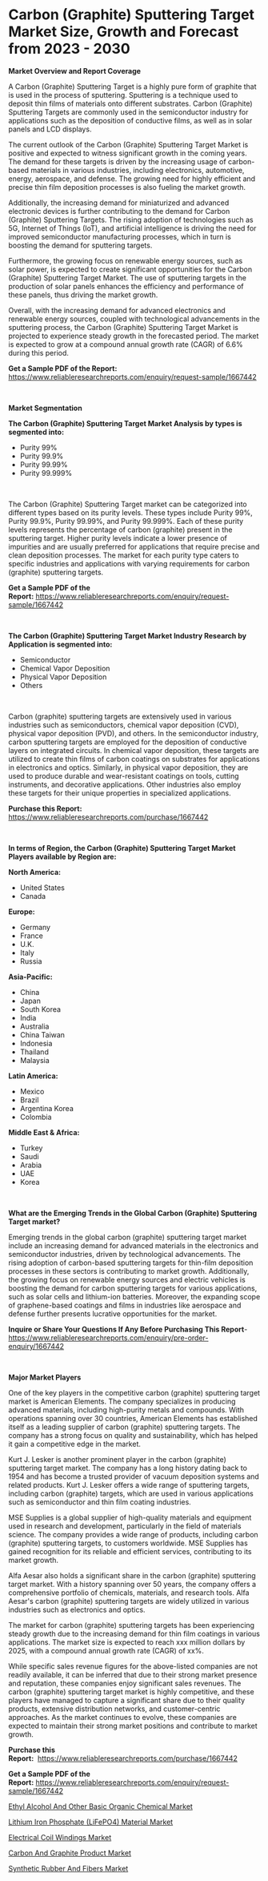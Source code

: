 <p><h1>Carbon (Graphite) Sputtering Target Market Size, Growth and Forecast from 2023 - 2030</h1></p><p><strong>Market Overview and Report Coverage</strong></p>
<p><p>A Carbon (Graphite) Sputtering Target is a highly pure form of graphite that is used in the process of sputtering. Sputtering is a technique used to deposit thin films of materials onto different substrates. Carbon (Graphite) Sputtering Targets are commonly used in the semiconductor industry for applications such as the deposition of conductive films, as well as in solar panels and LCD displays.</p><p>The current outlook of the Carbon (Graphite) Sputtering Target Market is positive and expected to witness significant growth in the coming years. The demand for these targets is driven by the increasing usage of carbon-based materials in various industries, including electronics, automotive, energy, aerospace, and defense. The growing need for highly efficient and precise thin film deposition processes is also fueling the market growth.</p><p>Additionally, the increasing demand for miniaturized and advanced electronic devices is further contributing to the demand for Carbon (Graphite) Sputtering Targets. The rising adoption of technologies such as 5G, Internet of Things (IoT), and artificial intelligence is driving the need for improved semiconductor manufacturing processes, which in turn is boosting the demand for sputtering targets.</p><p>Furthermore, the growing focus on renewable energy sources, such as solar power, is expected to create significant opportunities for the Carbon (Graphite) Sputtering Target Market. The use of sputtering targets in the production of solar panels enhances the efficiency and performance of these panels, thus driving the market growth.</p><p>Overall, with the increasing demand for advanced electronics and renewable energy sources, coupled with technological advancements in the sputtering process, the Carbon (Graphite) Sputtering Target Market is projected to experience steady growth in the forecasted period. The market is expected to grow at a compound annual growth rate (CAGR) of 6.6% during this period.</p></p>
<p><strong>Get a Sample PDF of the Report:</strong> <a href="https://www.reliableresearchreports.com/enquiry/request-sample/1667442">https://www.reliableresearchreports.com/enquiry/request-sample/1667442</a></p>
<p>&nbsp;</p>
<p><strong>Market Segmentation</strong></p>
<p><strong>The Carbon (Graphite) Sputtering Target Market Analysis by types is segmented into:</strong></p>
<p><ul><li>Purity 99%</li><li>Purity 99.9%</li><li>Purity 99.99%</li><li>Purity 99.999%</li></ul></p>
<p>&nbsp;</p>
<p><p>The Carbon (Graphite) Sputtering Target market can be categorized into different types based on its purity levels. These types include Purity 99%, Purity 99.9%, Purity 99.99%, and Purity 99.999%. Each of these purity levels represents the percentage of carbon (graphite) present in the sputtering target. Higher purity levels indicate a lower presence of impurities and are usually preferred for applications that require precise and clean deposition processes. The market for each purity type caters to specific industries and applications with varying requirements for carbon (graphite) sputtering targets.</p></p>
<p><strong>Get a Sample PDF of the Report:</strong>&nbsp;<a href="https://www.reliableresearchreports.com/enquiry/request-sample/1667442">https://www.reliableresearchreports.com/enquiry/request-sample/1667442</a></p>
<p>&nbsp;</p>
<p><strong>The Carbon (Graphite) Sputtering Target Market Industry Research by Application is segmented into:</strong></p>
<p><ul><li>Semiconductor</li><li>Chemical Vapor Deposition</li><li>Physical Vapor Deposition</li><li>Others</li></ul></p>
<p>&nbsp;</p>
<p><p>Carbon (graphite) sputtering targets are extensively used in various industries such as semiconductors, chemical vapor deposition (CVD), physical vapor deposition (PVD), and others. In the semiconductor industry, carbon sputtering targets are employed for the deposition of conductive layers on integrated circuits. In chemical vapor deposition, these targets are utilized to create thin films of carbon coatings on substrates for applications in electronics and optics. Similarly, in physical vapor deposition, they are used to produce durable and wear-resistant coatings on tools, cutting instruments, and decorative applications. Other industries also employ these targets for their unique properties in specialized applications.</p></p>
<p><strong>Purchase this Report:</strong>&nbsp; <a href="https://www.reliableresearchreports.com/purchase/1667442">https://www.reliableresearchreports.com/purchase/1667442</a></p>
<p>&nbsp;</p>
<p><strong>In terms of Region, the Carbon (Graphite) Sputtering Target Market Players available by Region are:</strong></p>
<p>
    <p> <strong> North America: </strong>
        <ul>
            <li>United States</li>
            <li>Canada</li>
        </ul>
        </p> 
    <p> <strong> Europe: </strong>
        <ul>
            <li>Germany</li>
            <li>France</li>
            <li>U.K.</li>
            <li>Italy</li>
            <li>Russia</li>
        </ul>
        </p> 
    <p> <strong> Asia-Pacific: </strong>
        <ul>
            <li>China</li>
            <li>Japan</li>
            <li>South Korea</li>
            <li>India</li>
            <li>Australia</li>
            <li>China Taiwan</li>
            <li>Indonesia</li>
            <li>Thailand</li>
            <li>Malaysia</li>
        </ul>
        </p> 
    <p> <strong> Latin America: </strong>
        <ul>
            <li>Mexico</li>
            <li>Brazil</li>
            <li>Argentina Korea</li>
            <li>Colombia</li>
        </ul>
        </p> 
    <p> <strong> Middle East & Africa: </strong>
        <ul>
            <li>Turkey</li>
            <li>Saudi</li>
            <li>Arabia</li>
            <li>UAE</li>
            <li>Korea</li>
        </ul>
    </p>
    </p>
<p>&nbsp;</p>
<p><strong>What are the Emerging Trends in the Global Carbon (Graphite) Sputtering Target market?</strong></p>
<p><p>Emerging trends in the global carbon (graphite) sputtering target market include an increasing demand for advanced materials in the electronics and semiconductor industries, driven by technological advancements. The rising adoption of carbon-based sputtering targets for thin-film deposition processes in these sectors is contributing to market growth. Additionally, the growing focus on renewable energy sources and electric vehicles is boosting the demand for carbon sputtering targets for various applications, such as solar cells and lithium-ion batteries. Moreover, the expanding scope of graphene-based coatings and films in industries like aerospace and defense further presents lucrative opportunities for the market.</p></p>
<p><strong>Inquire or Share Your Questions If Any Before Purchasing This Report</strong>- <a href="https://www.reliableresearchreports.com/enquiry/pre-order-enquiry/1667442">https://www.reliableresearchreports.com/enquiry/pre-order-enquiry/1667442</a></p>
<p>&nbsp;</p>
<p><strong>Major Market Players</strong></p>
<p><p>One of the key players in the competitive carbon (graphite) sputtering target market is American Elements. The company specializes in producing advanced materials, including high-purity metals and compounds. With operations spanning over 30 countries, American Elements has established itself as a leading supplier of carbon (graphite) sputtering targets. The company has a strong focus on quality and sustainability, which has helped it gain a competitive edge in the market.</p><p>Kurt J. Lesker is another prominent player in the carbon (graphite) sputtering target market. The company has a long history dating back to 1954 and has become a trusted provider of vacuum deposition systems and related products. Kurt J. Lesker offers a wide range of sputtering targets, including carbon (graphite) targets, which are used in various applications such as semiconductor and thin film coating industries.</p><p>MSE Supplies is a global supplier of high-quality materials and equipment used in research and development, particularly in the field of materials science. The company provides a wide range of products, including carbon (graphite) sputtering targets, to customers worldwide. MSE Supplies has gained recognition for its reliable and efficient services, contributing to its market growth.</p><p>Alfa Aesar also holds a significant share in the carbon (graphite) sputtering target market. With a history spanning over 50 years, the company offers a comprehensive portfolio of chemicals, materials, and research tools. Alfa Aesar's carbon (graphite) sputtering targets are widely utilized in various industries such as electronics and optics.</p><p>The market for carbon (graphite) sputtering targets has been experiencing steady growth due to the increasing demand for thin film coatings in various applications. The market size is expected to reach xxx million dollars by 2025, with a compound annual growth rate (CAGR) of xx%.</p><p>While specific sales revenue figures for the above-listed companies are not readily available, it can be inferred that due to their strong market presence and reputation, these companies enjoy significant sales revenues. The carbon (graphite) sputtering target market is highly competitive, and these players have managed to capture a significant share due to their quality products, extensive distribution networks, and customer-centric approaches. As the market continues to evolve, these companies are expected to maintain their strong market positions and contribute to market growth.</p></p>
<p><strong>Purchase this Report:</strong>&nbsp;&nbsp;<a href="https://www.reliableresearchreports.com/purchase/1667442">https://www.reliableresearchreports.com/purchase/1667442</a></p>
<p></p>
<p><strong>Get a Sample PDF of the Report:</strong>&nbsp;<a href="https://www.reliableresearchreports.com/enquiry/request-sample/1667442">https://www.reliableresearchreports.com/enquiry/request-sample/1667442</a></p>
<p><p><a href="https://github.com/Krish2023na/Market-Research-Report-List-1/blob/main/ethyl-alcohol-and-other-basic-organic-chemical-market.md">Ethyl Alcohol And Other Basic Organic Chemical Market</a></p><p><a href="https://github.com/kipkeeva/Market-Research-Report-List-1/blob/main/lithium-iron-phosphate-lifepo4-material-market.md">Lithium Iron Phosphate (LiFePO4) Material Market</a></p><p><a href="https://github.com/kholmovskayalyudmila/Market-Research-Report-List-1/blob/main/electrical-coil-windings-market.md">Electrical Coil Windings Market</a></p><p><a href="https://github.com/kuntayevaz/Market-Research-Report-List-1/blob/main/carbon-and-graphite-product-market.md">Carbon And Graphite Product Market</a></p><p><a href="https://github.com/zebdakicsin/Market-Research-Report-List-1/blob/main/synthetic-rubber-and-fibers-market.md">Synthetic Rubber And Fibers Market</a></p></p>